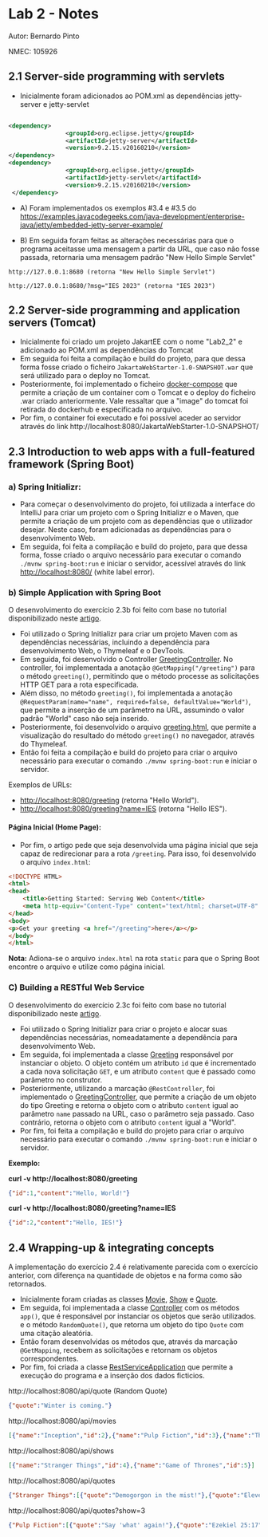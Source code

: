 # Lab 2 - Notes

Autor: Bernardo Pinto

NMEC: 105926


## 2.1 Server-side programming with servlets

- Inicialmente foram adicionados ao POM.xml as dependências jetty-server e jetty-servlet

```xml

<dependency>
                <groupId>org.eclipse.jetty</groupId>
                <artifactId>jetty-server</artifactId>
                <version>9.2.15.v20160210</version>
</dependency>
<dependency>
                <groupId>org.eclipse.jetty</groupId>
                <artifactId>jetty-servlet</artifactId>
                <version>9.2.15.v20160210</version>
 </dependency>

```

- A) Foram implementados os exemplos #3.4 e #3.5 do https://examples.javacodegeeks.com/java-development/enterprise-java/jetty/embedded-jetty-server-example/

- B) Em seguida foram feitas as alterações necessárias para que o programa aceitasse uma mensagem a partir da URL, que caso não fosse passada, retornaria uma mensagem padrão "New Hello Simple Servlet"

```url
http://127.0.0.1:8680 (retorna "New Hello Simple Servlet")

http://127.0.0.1:8680/?msg="IES 2023" (retorna "IES 2023")
```


## 2.2 Server-side programming and application servers (Tomcat)

- Inicialmente foi criado um projeto JakartEE com o nome "Lab2_2" e adicionado ao POM.xml as dependências do Tomcat
- Em seguida foi feita a compilação e build do projeto, para que dessa forma fosse criado o ficheiro `JakartaWebStarter-1.0-SNAPSHOT.war` que será utilizado para o deploy no Tomcat.
- Posteriormente, foi implementado o ficheiro [docker-compose](Ex2_2/JakartaWebStarter/docker-compose.yml) que permite a criação de um container com o Tomcat e o deploy do ficheiro .war criado anteriormente. Vale ressaltar que a "image" do tomcat foi retirada do dockerhub e especificada no arquivo.
- Por fim, o container foi executado e foi possível aceder ao servidor através do link http://localhost:8080/JakartaWebStarter-1.0-SNAPSHOT/


## 2.3 Introduction to web apps with a full-featured framework (Spring Boot)

### a) Spring Initializr: 

- Para começar o desenvolvimento do projeto, foi utilizada a interface do IntelliJ para criar um projeto com o Spring Initializr e o Maven, que permite a criação de um projeto com as dependências que o utilizador desejar. Neste caso, foram adicionadas as dependências para o desenvolvimento Web.
- Em seguida, foi feita a compilação e build do projeto, para que dessa forma, fosse criado o arquivo necessário para executar o comando `./mvnw spring-boot:run` e iniciar o servidor, acessível através do link [http://localhost:8080/](http://localhost:8080/) (white label error).

### b) Simple Application with Spring Boot

O desenvolvimento do exercício 2.3b foi feito com base no tutorial disponibilizado neste [artigo](https://spring.io/guides/gs/serving-web-content/).

- Foi utilizado o Spring Initializr para criar um projeto Maven com as dependências necessárias, incluindo a dependência para desenvolvimento Web, o Thymeleaf e o DevTools.
- Em seguida, foi desenvolvido o Controller [GreetingController](Ex2_3/2_3B/serving-web-content/src/main/java/com/example/servingwebcontent/GreetingController.java). No controller, foi implementada a anotação `@GetMapping("/greeting")` para o método `greeting()`, permitindo que o método processe as solicitações HTTP GET para a rota especificada.
- Além disso, no método `greeting()`, foi implementada a anotação `@RequestParam(name="name", required=false, defaultValue="World")`, que permite a inserção de um parâmetro na URL, assumindo o valor padrão "World" caso não seja inserido.
- Posteriormente, foi desenvolvido o arquivo [greeting.html](Ex2_3/2_3B/serving-web-content/src/main/resources/templates/greeting.html), que permite a visualização do resultado do método `greeting()` no navegador, através do Thymeleaf.
- Então foi feita a compilação e build do projeto para criar o arquivo necessário para executar o comando `./mvnw spring-boot:run` e iniciar o servidor.

Exemplos de URLs:

- [http://localhost:8080/greeting](http://localhost:8080/greeting) (retorna "Hello World").
- [http://localhost:8080/greeting?name=IES](http://localhost:8080/greeting?name=IES) (retorna "Hello IES").

#### Página Inicial (Home Page):

- Por fim, o artigo pede que seja desenvolvida uma página inicial que seja capaz de redirecionar para a rota `/greeting`. Para isso, foi desenvolvido o arquivo `index.html`:

```html
<!DOCTYPE HTML>
<html>
<head>
    <title>Getting Started: Serving Web Content</title>
    <meta http-equiv="Content-Type" content="text/html; charset=UTF-8" />
</head>
<body>
<p>Get your greeting <a href="/greeting">here</a></p>
</body>
</html>
```

**Nota:** Adiona-se o arquivo `index.html` na rota `static` para que o Spring Boot encontre o arquivo e utilize como página inicial.

### C) Building a RESTful Web Service

O desenvolvimento do exercício 2.3c foi feito com base no tutorial disponibilizado neste [artigo](https://spring.io/guides/gs/rest-service/).

- Foi utilizado o Spring Initializr para criar o projeto e alocar suas dependências necessárias, nomeadatamente a dependência para desenvolvimento Web.
- Em seguida, foi implementada a classe [Greeting](Ex2_3/2_3C/rest-service/src/main/java/com/example/restservice/Greeting.java) responsável por instanciar o objeto. O objeto contém um atributo `id` que é incrementado a cada nova solicitação `GET`, e um atributo `content` que é passado como parâmetro no construtor.
- Posteriormente, utilizando a marcação  `@RestController`, foi implementado o [GreetingController](Ex2_3/2_3C/rest-service/src/main/java/com/example/restservice/GreetingController.java), que permite a criação de um objeto do tipo Greeting e retorna o objeto com o atributo `content` igual ao parâmetro `name` passado na URL, caso o parâmetro seja passado. Caso contrário, retorna o objeto com o atributo `content` igual a "World".
- Por fim, foi feita a compilação e build do projeto para criar o arquivo necessário para executar o comando `./mvnw spring-boot:run` e iniciar o servidor.

**Exemplo:**

****curl -v http://localhost:8080/greeting****
```JSON
{"id":1,"content":"Hello, World!"}
```

****curl -v http://localhost:8080/greeting?name=IES****

```JSON
{"id":2,"content":"Hello, IES!"}
```

## 2.4 Wrapping-up & integrating concepts

A implementação do exercício 2.4 é relativamente parecida com o exercício anterior, com diferença na quantidade de objetos e na forma como são retornados.

- Inicialmente foram criadas as classes [Movie](Ex2_4/rest-service/src/main/java/com/example/restservice/Movie.java), [Show](Ex2_4/rest-service/src/main/java/com/example/restservice/Show.java) e [Quote](Ex2_4/rest-service/src/main/java/com/example/restservice/Quote.java).
- Em seguida, foi implementada a classe [Controller](Ex2_4/rest-service/src/main/java/com/example/restservice/Controller.java) com os métodos `app()`, que é responsável por instanciar os objetos que serão utilizados. e o método `RandomQuote()`, que retorna um objeto do tipo `Quote` com uma citação aleatória.
- Então foram desenvolvidas os métodos que, através da marcação `@GetMapping`, recebem as solicitações e retornam os objetos correspondentes.
- Por fim, foi criada a classe [RestServiceApplication](Ex2_4/rest-service/src/main/java/com/example/restservice/RestServiceApplication.java) que permite a execução do programa e a inserção dos dados ficticios.


http://localhost:8080/api/quote (Random Quote)
```JSON
{"quote":"Winter is coming."}

```

http://localhost:8080/api/movies
```JSON
[{"name":"Inception","id":2},{"name":"Pulp Fiction","id":3},{"name":"The Matrix","id":1}]
```

http://localhost:8080/api/shows
```JSON
[{"name":"Stranger Things","id":4},{"name":"Game of Thrones","id":5}]
```

http://localhost:8080/api/quotes
```JSON
{"Stranger Things":[{"quote":"Demogorgon in the mist!"},{"quote":"Eleven is the best!"}],"The Matrix":[{"quote":"There is no spoon."},{"quote":"I know kung fu."}],"Pulp Fiction":[{"quote":"Say 'what' again!"},{"quote":"Ezekiel 25:17"}],"Game of Thrones":[{"quote":"Winter is coming."},{"quote":"You know nothing, Jon Snow."}],"Inception":[{"quote":"You mustn't be afraid to dream a little bigger, darling."},{"quote":"Dreams feel real while we're in them."}]}
```

http://localhost:8080/api/quotes?show=3
```JSON
{"Pulp Fiction":[{"quote":"Say 'what' again!"},{"quote":"Ezekiel 25:17"}]}
``` 